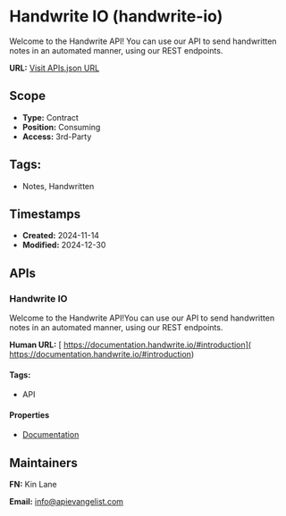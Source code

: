 # Handwrite IO (handwrite-io)
Welcome to the Handwrite API! You can use our API to send handwritten notes in
an automated manner, using our REST endpoints. 

**URL:** [Visit APIs.json URL](
https://raw.githubusercontent.com/api-search/handwrite-io/refs/heads/main/apis.yml)

## Scope

- **Type:** Contract 
- **Position:** Consuming 
- **Access:** 3rd-Party 

## Tags:

 - Notes, Handwritten

## Timestamps

- **Created:** 2024-11-14 
- **Modified:** 2024-12-30 

## APIs

### Handwrite IO

Welcome to the Handwrite API!You can use our API to send handwritten notes
in an automated manner, using our REST endpoints. 

**Human URL:** [ https://documentation.handwrite.io/#introduction]( https://documentation.handwrite.io/#introduction)


#### Tags:

 - API

#### Properties

- [Documentation]( https://documentation.handwrite.io/#introduction)

## Maintainers

**FN:** Kin Lane

**Email:** info@apievangelist.com

